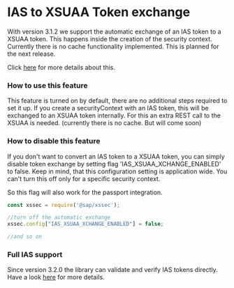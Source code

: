 # IAS to XSUAA Token exchange

With version 3.1.2 we support the automatic exchange of an IAS token to a XSUAA token.
This happens inside the creation of the security context.
Currently there is no cache functionality implemented. This is planned for the next release. 

Click [here](https://github.com/SAP/cloud-security-xsuaa-integration/blob/master/docs/IAS-XSUAA-token-xchange.md) for more details about this.

### How to use this feature

This feature is turned on by default, there are no additional steps required to set it up.
If you create a securityContext with an IAS token, this will be exchanged to an XSUAA token internally.
For this an extra REST call to the XSUAA is needed. (currently there is no cache. But will come soon)

### How to disable this feature 
If you don't want to convert an IAS token to a XSUAA token, you can simply disable token exchange by setting flag 'IAS_XSUAA_XCHANGE_ENABLED' to false.
Keep in mind, that this configuration setting is application wide. You can't turn this off only for a specific security context.

So this flag will also work for the passport integration.

```js
const xssec = require('@sap/xssec');

//turn off the automatic exchange
xssec.config["IAS_XSUAA_XCHANGE_ENABLED"] = false;

//and so on
```

### Full IAS support
Since version 3.2.0 the library can validate and verify IAS tokens directly. Have a look [here](IAS.md) for more details.
